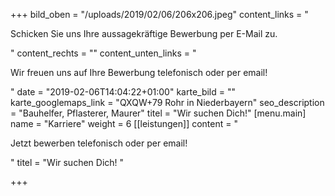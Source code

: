 +++
bild_oben = "/uploads/2019/02/06/206x206.jpeg"
content_links = "<p>Schicken Sie uns Ihre aussagekräftige Bewerbung per E-Mail zu.</p>"
content_rechts = ""
content_unten_links = "<p>Wir freuen uns auf Ihre Bewerbung telefonisch oder per email!</p>"
date = "2019-02-06T14:04:22+01:00"
karte_bild = ""
karte_googlemaps_link = "QXQW+79 Rohr in Niederbayern"
seo_description = "Bauhelfer, Pflasterer, Maurer"
titel = "Wir suchen Dich!"
[menu.main]
name = "Karriere"
weight = 6
[[leistungen]]
content = "<p>Jetzt bewerben telefonisch oder per email!</p><p></p>"
titel = "Wir suchen Dich! "

+++

